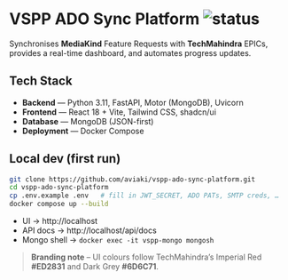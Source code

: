 # VSPP ADO Sync Platform ![status](https://img.shields.io/badge/version-v0.0.1-ED2831?style=flat&logo=github)

Synchronises **MediaKind** Feature Requests with **TechMahindra** EPICs, provides a real-time dashboard, and automates progress updates.

## Tech Stack
* **Backend** — Python 3.11, FastAPI, Motor (MongoDB), Uvicorn
* **Frontend** — React 18 + Vite, Tailwind CSS, shadcn/ui
* **Database** — MongoDB (JSON-first)
* **Deployment** — Docker Compose

## Local dev (first run)

```bash
git clone https://github.com/aviaki/vspp-ado-sync-platform.git
cd vspp-ado-sync-platform
cp .env.example .env   # fill in JWT_SECRET, ADO PATs, SMTP creds, …
docker compose up --build
```

* UI → http://localhost  
* API docs → http://localhost/api/docs  
* Mongo shell → `docker exec -it vspp-mongo mongosh`

> **Branding note** – UI colours follow TechMahindra’s Imperial Red **#ED2831** and Dark Grey **#6D6C71**.
